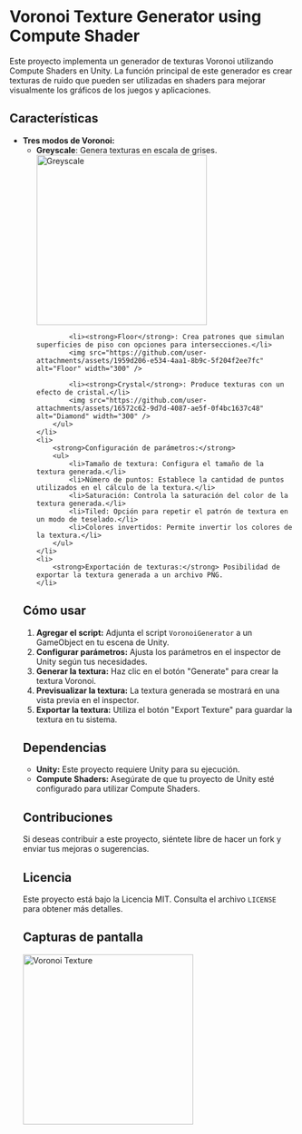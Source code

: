 <!DOCTYPE html>
<html lang="es">
<head>
    <meta charset="UTF-8">
    <meta name="viewport" content="width=device-width, initial-scale=1.0">
    <title>Voronoi Texture Generator</title>
</head>
<body>

<h1>Voronoi Texture Generator using Compute Shader</h1>

<p>
    Este proyecto implementa un generador de texturas Voronoi utilizando Compute Shaders en Unity. 
    La función principal de este generador es crear texturas de ruido que pueden ser utilizadas en 
    shaders para mejorar visualmente los gráficos de los juegos y aplicaciones.
</p>

<h2>Características</h2>
<ul>
    <li>
        <strong>Tres modos de Voronoi:</strong>
        <ul>
            <li><strong>Greyscale</strong>: Genera texturas en escala de grises.</li>
            <img src="https://github.com/user-attachments/assets/46a84c5c-a61e-4f81-be2a-c4730db9eaf5" alt="Greyscale" width="300" />
            
            <li><strong>Floor</strong>: Crea patrones que simulan superficies de piso con opciones para intersecciones.</li>
            <img src="https://github.com/user-attachments/assets/1959d206-e534-4aa1-8b9c-5f204f2ee7fc" alt="Floor" width="300" />
            
            <li><strong>Crystal</strong>: Produce texturas con un efecto de cristal.</li>
            <img src="https://github.com/user-attachments/assets/16572c62-9d7d-4087-ae5f-0f4bc1637c48" alt="Diamond" width="300" />
        </ul>
    </li>
    <li>
        <strong>Configuración de parámetros:</strong>
        <ul>
            <li>Tamaño de textura: Configura el tamaño de la textura generada.</li>
            <li>Número de puntos: Establece la cantidad de puntos utilizados en el cálculo de la textura.</li>
            <li>Saturación: Controla la saturación del color de la textura generada.</li>
            <li>Tiled: Opción para repetir el patrón de textura en un modo de teselado.</li>
            <li>Colores invertidos: Permite invertir los colores de la textura.</li>
        </ul>
    </li>
    <li>
        <strong>Exportación de texturas:</strong> Posibilidad de exportar la textura generada a un archivo PNG.
    </li>
</ul>

<h2>Cómo usar</h2>
<ol>
    <li><strong>Agregar el script:</strong> Adjunta el script <code>VoronoiGenerator</code> a un GameObject en tu escena de Unity.</li>
    <li><strong>Configurar parámetros:</strong> Ajusta los parámetros en el inspector de Unity según tus necesidades.</li>
    <li><strong>Generar la textura:</strong> Haz clic en el botón "Generate" para crear la textura Voronoi.</li>
    <li><strong>Previsualizar la textura:</strong> La textura generada se mostrará en una vista previa en el inspector.</li>
    <li><strong>Exportar la textura:</strong> Utiliza el botón "Export Texture" para guardar la textura en tu sistema.</li>
</ol>

<h2>Dependencias</h2>
<ul>
    <li><strong>Unity:</strong> Este proyecto requiere Unity para su ejecución.</li>
    <li><strong>Compute Shaders:</strong> Asegúrate de que tu proyecto de Unity esté configurado para utilizar Compute Shaders.</li>
</ul>

<h2>Contribuciones</h2>
<p>
    Si deseas contribuir a este proyecto, siéntete libre de hacer un fork y enviar tus mejoras o sugerencias.
</p>

<h2>Licencia</h2>
<p>
    Este proyecto está bajo la Licencia MIT. Consulta el archivo <code>LICENSE</code> para obtener más detalles.
</p>

<h2>Capturas de pantalla</h2>
<img src="https://github.com/user-attachments/assets/29a83d1c-d81e-4603-85c3-654a03590412" alt="Voronoi Texture" width="300" />

</body>
</html>

